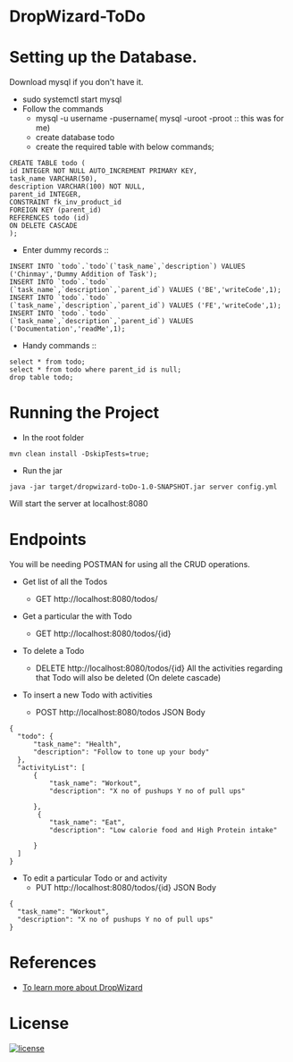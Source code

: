 # DropWizard-ToDo

# Setting up the Database. 
Download mysql if you don't have it. 
* sudo systemctl start mysql
* Follow the commands
  - mysql -u username -pusername( mysql -uroot -proot :: this was for me)
  - create database todo
  - create the required table with below commands;

``` 
CREATE TABLE todo (
id INTEGER NOT NULL AUTO_INCREMENT PRIMARY KEY,
task_name VARCHAR(50),
description VARCHAR(100) NOT NULL,
parent_id INTEGER,
CONSTRAINT fk_inv_product_id
FOREIGN KEY (parent_id)
REFERENCES todo (id)
ON DELETE CASCADE
);
```
* Enter dummy records ::
```
INSERT INTO `todo`.`todo`(`task_name`,`description`) VALUES ('Chinmay','Dummy Addition of Task');
INSERT INTO `todo`.`todo`
(`task_name`,`description`,`parent_id`) VALUES ('BE','writeCode',1);
INSERT INTO `todo`.`todo`
(`task_name`,`description`,`parent_id`) VALUES ('FE','writeCode',1);
INSERT INTO `todo`.`todo`
(`task_name`,`description`,`parent_id`) VALUES ('Documentation','readMe',1);
```
* Handy commands ::
```
select * from todo;
select * from todo where parent_id is null;
drop table todo;
```

# Running the Project
* In the root folder
```
mvn clean install -DskipTests=true; 
```
* Run the jar
```
java -jar target/dropwizard-toDo-1.0-SNAPSHOT.jar server config.yml
```
Will start the server at localhost:8080

# Endpoints
You will be needing POSTMAN for using all the CRUD operations.

* Get list of all the Todos 
  - GET http://localhost:8080/todos/

* Get a particular the with Todo
  - GET http://localhost:8080/todos/{id}

* To delete a Todo
  - DELETE http://localhost:8080/todos/{id} All the activities regarding that Todo will also be deleted (On delete cascade)

* To insert a new Todo with activities 
  - POST http://localhost:8080/todos
JSON Body
```
{
  "todo": {
      "task_name": "Health",
      "description": "Follow to tone up your body"
  },
  "activityList": [
      {
          "task_name": "Workout",
          "description": "X no of pushups Y no of pull ups"

      },
       {
          "task_name": "Eat",
          "description": "Low calorie food and High Protein intake"

      }
  ]
}
```    
* To edit a particular Todo or and activity
  - PUT http://localhost:8080/todos/{id}
JSON Body
```
{
  "task_name": "Workout",
  "description": "X no of pushups Y no of pull ups"
}
```
  
# References
* [To learn more about DropWizard](https://javadoc.io/doc/io.dropwizard/dropwizard-project)

# License

[![license](https://img.shields.io/github/license/DAVFoundation/captain-n3m0.svg?style=flat-square)](https://github.com/DAVFoundation/captain-n3m0/blob/master/LICENSE)
